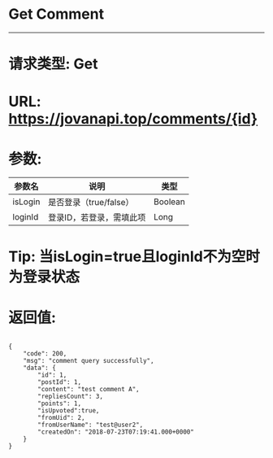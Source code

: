 # Get Comment
---
# 请求类型: Get
# URL: https://jovanapi.top/comments/{id}
# 参数:
参数名 | 说明                   | 类型
----- |----------------------- | ----
isLogin   | 是否登录（true/false） | Boolean
loginId   | 登录ID，若登录，需填此项 | Long
# Tip: 当isLogin=true且loginId不为空时为登录状态
# 返回值:
<pre><code>
{
    "code": 200,
    "msg": "comment query successfully",
    "data": {
        "id": 1,
        "postId": 1,
        "content": "test comment A",
        "repliesCount": 3,
        "points": 1,
        "isUpvoted":true,
        "fromUid": 2,
        "fromUserName": "test@user2",
        "createdOn": "2018-07-23T07:19:41.000+0000"
    }
}
</code></pre>
